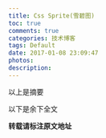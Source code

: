 ```yaml
---
title: Css Sprite(雪碧图)
toc: true
comments: true
categories: 技术博客
tags: Default
date: 2017-01-08 23:09:47
photos:
description:
---
```


以上是摘要
<!--more-->
以下是余下全文


**转载请标注原文地址**


